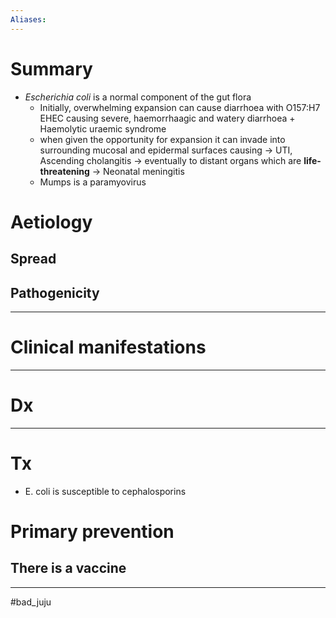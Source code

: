 ```yaml
---
Aliases:
---
```

# Summary
-   *Escherichia coli* is a normal component of the gut flora
    -   Initially, overwhelming expansion can cause diarrhoea with O157:H7 EHEC causing severe, haemorrhaagic and watery diarrhoea + Haemolytic uraemic syndrome
    -   when given the opportunity for expansion it can invade into surrounding mucosal and epidermal surfaces causing → UTI, Ascending cholangitis → eventually to distant organs which are **life-threatening** → Neonatal meningitis
    -   Mumps is a paramyovirus
	
# Aetiology
## Spread
## Pathogenicity

---
# Clinical manifestations

---
# Dx 

---
# Tx 

-   E. coli is susceptible to cephalosporins

# Primary prevention
## There is a vaccine

---
#bad_juju 